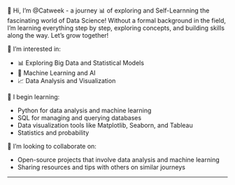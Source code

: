 👋 Hi, I’m @Catweek - a journey 📊 of exploring and Self-Learnning the fascinating world of Data Science! 
Without a formal background in the field, I’m learning everything step by step, exploring concepts, and building skills along the way.
Let’s grow together!

👀 I’m interested in:
- 📊 Exploring Big Data and Statistical Models
- 🤖 Machine Learning and AI
- 📈 Data Analysis and Visualization

🌱 I begin learning:
- Python for data analysis and machine learning  
- SQL for managing and querying databases  
- Data visualization tools like Matplotlib, Seaborn, and Tableau  
- Statistics and probability  

💞️ I’m looking to collaborate on:
- Open-source projects that involve data analysis and machine learning  
- Sharing resources and tips with others on similar journeys  

---
